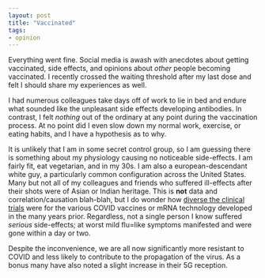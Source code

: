 ```yaml
---
layout: post
title: "Vaccinated"
tags:
- opinion
---
```


Everything went fine. Social media is awash with anecdotes about getting
vaccinated, side effects, and opinions about _other_ people becoming
vaccinated. I recently crossed the waiting threshold after my last dose and
felt I should share my experiences as well.

I had numerous colleagues take days off of work to lie in bed and endure what
sounded like the unpleasant side effects developing antibodies. In contrast, I
felt _nothing_ out of the ordinary at any point during the vaccination process.
At no point did I even slow down my normal work, exercise, or eating habits,
and I have a hypothesis as to why.

It is unlikely that I am in some secret control group, so I am guessing there
is something about my physiology causing no noticeable side-effects. I am
fairly fit, eat vegetarian, and in my 30s.  I am also a european-descendant
white guy, a particularly common configuration across the United States. Many
but not all of my colleagues and friends who suffered ill-effects after their
shots were of Asian or Indian heritage. This is **not** data and
correlation/causation blah-blah, but I do wonder how [diverse the clinical
trials](https://www.ucsf.edu/news/2015/12/401156/diversity-medical-research-long-way-study-shows)
were for the various COVID vaccines or mRNA technology developed in the
many years prior. Regardless, not a single person I know suffered _serious_
side-effects; at worst mild flu=like symptoms manifested and were gone within a
day or two.

Despite the inconvenience, we are all now significantly more resistant to COVID
and less likely to contribute to the propagation of the virus. As a bonus many
have also noted a slight increase in their 5G reception.

